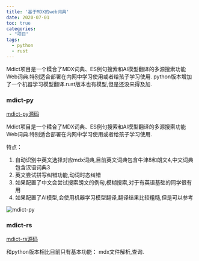 ```yaml
---
title: '基于MDX的web词典'
date: 2020-07-01
toc: true
categories:
 - "项目"
tags: 
  - python
  - rust
--- 
```

Mdict项目是一个糅合了MDX词典、ES例句搜索和AI模型翻译的多源搜索功能Web词典.特别适合部署在内网中学习使用或者给孩子学习使用.
python版本增加了一个机器学习模型翻译.rust版本也有模型,但是还没来得及加.
<!--more-->

### mdict-py

[mdict-py源码](https://github.com/zhimoe/mdict-py)

Mdict项目是一个糅合了MDX词典、ES例句搜索和AI模型翻译的多源搜索功能Web词典.特别适合部署在内网中学习使用或者给孩子学习使用.

特点：
1. 自动识别中英文选择对应mdx词典,目前英文词典包含牛津8和朗文4,中文词典包含汉语词典3
2. 英文尝试拼写纠错功能,动词时态纠错
3. 如果配置了中文会尝试搜索朗文的例句,模糊搜索,对于有英语基础的同学很有用
4. 如果配置了AI模型,会使用机器学习模型翻译,翻译结果比较粗糙,但是可以参考

![mdict-py](/mdict/mdictpy.png)

### mdict-rs

[mdict-rs源码](https://github.com/zhimoe/mdict-rs)

和python版本相比目前只有基本功能： mdx文件解析,查询.
